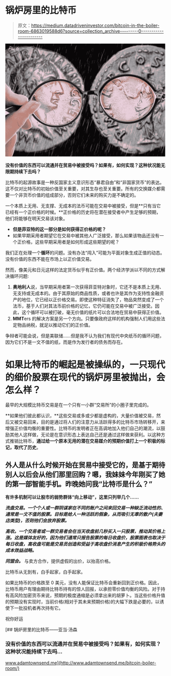 # 锅炉房里的比特币

> 原文：<https://medium.datadriveninvestor.com/bitcoin-in-the-boiler-room-6863019588d6?source=collection_archive---------0----------------------->

![](img/bbf3ab86d0be877f0fc8386904099bf3.png)

**没有价值的东西可以流通并在贸易中被接受吗？如果有，如何实现？这种状况能无限期持续下去吗？**

比特币的起源故事是一种反国家主义意识形态“暴君自由”和“非国家货币”的表达。这不仅对比特币的初始价值至关重要，对其生存也至关重要。所有的交换媒介都需要一个非货币价值的组成部分，否则它们未来的购买力是不确定的。

一个本质上无用、无支撑、无成本的法币可能在交易中被接受，但是**只有当它已经有一个正价格的时候。**正价格的历史将在潜在接受者中产生足够的预期，他们将能够在明天交易该对象。

*   **但是菲亚特的这一部分是如何获得正价格的呢？**
*   如果早期采用者期望它在交易中被其他人广泛接受，那么如果该物品还没有一个正价格，这些早期采用者是如何形成这些期望的呢？

我们正在处理一个**循环**的问题。没有办法“闯入”可能为平面对象生成正值的动态。没有价值的东西不能在市场上以正价值交易。

然而，像美元和日元这样的法定货币似乎有正价值。两个经济学派以不同的方式解决循环问题:

1.  **奥地利人**说，当早期采用者第一次获得菲亚特对象时，它还不是本质上无用、无支持或无成本的。由于其原始的商品性质，或者也许是其作为支持性金融资产的地位，它已经以正价格交易。即使这种特征消失了，物品突然变成了一个法币，基于人们对其法币前价格的记忆，它仍可能在交易中被广泛接受。因此，这个循环可以被打破，毫无价值的纸片可以合法地在贸易中获得正价值。
2.  **MMT**ers 的解决方案是另一个方向。只要像政府这样的机构强制人们用这些法定物品纳税，就足以推动它们的正价值。

争辩者可能会说，但是美联储……但是我不认为我们有现代中央纸币的循环问题，因为它们不是一文不值的纸，而是作为发行者的债务而存在。

# 如果比特币的崛起是被操纵的，一只现代的细价股票在现代的锅炉房里被抛出，会怎么样？

最早的大规模比特币交易是在一个只有一小群“交易所”的小圈子里完成的。

**如果他们彼此都认识，**这些交易或多或少都是虚构的，大量价值被交易，然后又被交易回来，目的是通过将人们的注意力从活跃得多的比特币市场转移开，来增强正价值均衡的重要性。比特币的发明者正在高调地加入他们自己的潮流，以鼓励其他人这样做，无论是在意识形态上表达自己还是通过这样做来获利。以这种方式推销比特币，**通过给一个原本无用的潜在交易媒介的预期价值打上一个积极的标记，取代了历史**。

## 外人是从什么时候开始在贸易中接受它的，是基于期待别人以后会从他们那里回购？嗯，我妹妹今年刚买了她的第一部智能手机。昨晚她问我“比特币是什么？”

**有许多机制可以让股市的弱势群体“向上移动”，这里只列举几个……**

***洗盘交易。一个个人或一群阴谋家在不同的账户之间来回交易一种缺乏流动性的、通常是一文不值的股票。目标是给人一种活跃的假象，从而吸引无辜的散户(夫妻店类型)，否则他们会放弃股票。***

***高收。一个交易者或一群交易者会在当天收盘前几秒买入一只股票，推动其价格上涨。这是媒体友好的，因为他们通常只报告股票的每日收盘价，股票图表也取决于每日收盘，高收盘可能是交易员创造和受益于高收盘价消息产生的积极价格势头的成本效益战略。***

***同盟会。*** 与卖方合作，提供虚假的出价，以抬高价格。

比特币从无到有，白手起家，白手起家。

如果比特币的价格跌至 0 美元，没有人能保证比特币会重新回到正价格。因此，比特币用户有理由期待比特币持有的惊人回报，以承担零价值均衡的风险。对于持有高风险加密货币来说，预期的极度通缩是必须拿出来的胡萝卜。当这些价格升值的预期没有实现时，当前价格(相对于其未来预期价格)的大幅下跌是必要的，以诱使下一批投机者再次持有它。

祝你好运

[](http://www.adamtownsend.me/bitcoin-boiler-room/) [## 锅炉房里的比特币——亚当·汤森

### 没有价值的东西可以流通并在贸易中被接受吗？如果有，如何实现？这种状况能持续下去吗…

www.adamtownsend.me](http://www.adamtownsend.me/bitcoin-boiler-room/)